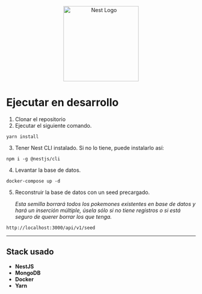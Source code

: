 <p align="center">
  <a href="http://nestjs.com/" target="blank"><img src="https://nestjs.com/img/logo-small.svg" width="200" alt="Nest Logo" /></a>
</p>

# Ejecutar en desarrollo

1. Clonar el repositorio
2. Ejecutar el siguiente comando.
```
yarn install
```
3. Tener Nest CLI instalado. Si no lo tiene, puede instalarlo así:
```
npm i -g @nestjs/cli
```

4. Levantar la base de datos.
```
docker-compose up -d
```

5. Reconstruir la base de datos con un seed precargado.
  
    *Esta semilla borrará todos los pokemones existentes en base de datos y hará un inserción múltiple, úsela sólo si no tiene registros o si está seguro de querer borrar los que tenga.*
```
http://localhost:3000/api/v1/seed
```

---

## Stack usado
* **NestJS**
* **MongoDB**
* **Docker**
* **Yarn**